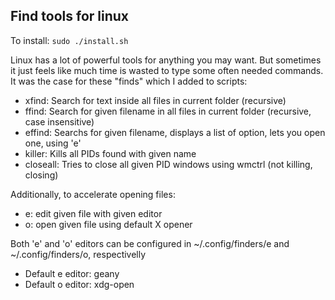 ## Find tools for linux

To install:
`sudo ./install.sh`

Linux has a lot of powerful tools for anything you may want.
But sometimes it just feels like much time is wasted to type some often needed commands.
It was the case for these "finds" which I added to scripts:

 * xfind: Search for text inside all files in current folder (recursive)
 * ffind: Search for given filename in all files in current folder (recursive, case insensitive)
 * effind: Searchs for given filename, displays a list of option, lets you open one, using 'e'
 * killer: Kills all PIDs found with given name
 * closeall: Tries to close all given PID windows using wmctrl (not killing, closing)
 
Additionally, to accelerate opening files:
 * e: edit given file with given editor
 * o: open given file using default X opener

Both 'e' and 'o' editors can be configured in ~/.config/finders/e and ~/.config/finders/o, respectivelly
 * Default e editor: geany
 * Default o editor: xdg-open
